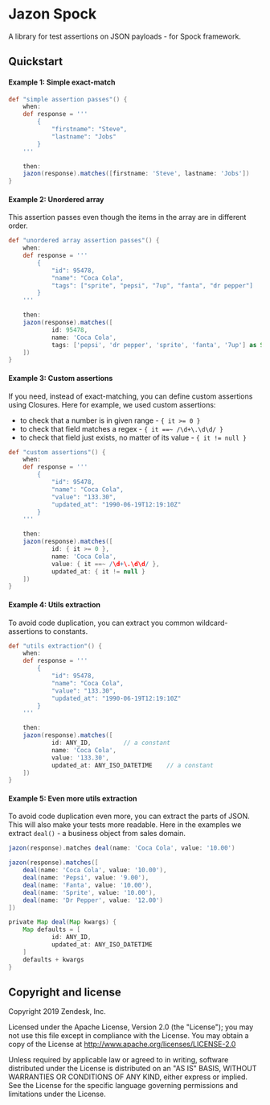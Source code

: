 # Jazon Spock 
A library for test assertions on JSON payloads - for Spock framework. 

## Quickstart

#### Example 1: Simple exact-match

```groovy
def "simple assertion passes"() {
    when:
    def response = '''
        {
            "firstname": "Steve",
            "lastname": "Jobs"
        }
    '''

    then:
    jazon(response).matches([firstname: 'Steve', lastname: 'Jobs'])
}
```

#### Example 2: Unordered array

This assertion passes even though the items in the array are in different order. 

```groovy
def "unordered array assertion passes"() {
    when:
    def response = '''
        {
            "id": 95478,
            "name": "Coca Cola",
            "tags": ["sprite", "pepsi", "7up", "fanta", "dr pepper"]
        }
    '''

    then:
    jazon(response).matches([
            id: 95478,
            name: 'Coca Cola',
            tags: ['pepsi', 'dr pepper', 'sprite', 'fanta', '7up'] as Set
    ])
}
```

#### Example 3: Custom assertions

If you need, instead of exact-matching, you can define custom assertions using Closures.
Here for example, we used custom assertions:
 * to check that a number is in given range - `{ it >= 0 }`
 * to check that field matches a regex - `{ it ==~ /\d+\.\d\d/ }`
 * to check that field just exists, no matter of its value - `{ it != null }`

```groovy
def "custom assertions"() {
    when:
    def response = '''
        {
            "id": 95478,
            "name": "Coca Cola",
            "value": "133.30",
            "updated_at": "1990-06-19T12:19:10Z"
        }
    '''

    then:
    jazon(response).matches([
            id: { it >= 0 },
            name: 'Coca Cola',
            value: { it ==~ /\d+\.\d\d/ },
            updated_at: { it != null }
    ])
}
```

#### Example 4: Utils extraction

To avoid code duplication, you can extract you common wildcard-assertions to constants. 

```groovy
def "utils extraction"() {
    when:
    def response = '''
        {
            "id": 95478,
            "name": "Coca Cola",
            "value": "133.30",
            "updated_at": "1990-06-19T12:19:10Z"
        }
    '''

    then:
    jazon(response).matches([
            id: ANY_ID,         // a constant
            name: 'Coca Cola',
            value: '133.30',
            updated_at: ANY_ISO_DATETIME    // a constant
    ])
}
```

#### Example 5: Even more utils extraction

To avoid code duplication even more, you can extract the parts of JSON. This will also 
make your tests more readable.
Here in the examples we extract `deal()` - a business object from sales domain. 

```groovy
jazon(response).matches deal(name: 'Coca Cola', value: '10.00')
```

```groovy
jazon(response).matches([
    deal(name: 'Coca Cola', value: '10.00'),
    deal(name: 'Pepsi', value: '9.00'),
    deal(name: 'Fanta', value: '10.00'),
    deal(name: 'Sprite', value: '10.00'),
    deal(name: 'Dr Pepper', value: '12.00')
])
```

```groovy
private Map deal(Map kwargs) {
    Map defaults = [
            id: ANY_ID,
            updated_at: ANY_ISO_DATETIME
    ]
    defaults + kwargs
}
```

## Copyright and license
Copyright 2019 Zendesk, Inc.

Licensed under the Apache License, Version 2.0 (the "License"); you may not use this file except in compliance with the License.
You may obtain a copy of the License at
http://www.apache.org/licenses/LICENSE-2.0

Unless required by applicable law or agreed to in writing, software distributed under the License is distributed on an "AS IS" BASIS, WITHOUT WARRANTIES OR CONDITIONS OF ANY KIND, either express or implied. See the License for the specific language governing permissions and limitations under the License.

